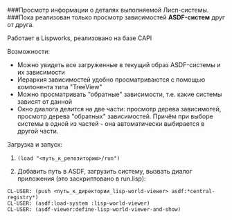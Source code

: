 ###Просмотр информации о деталях выполняемой Лисп-системы.
###Пока реализован только просмотр зависимостей **ASDF-систем** друг от друга.

Работает в Lispworks, реализовано на базе CAPI

Возможности:

 - Можно увидеть все загруженные в текущий образ ASDF-системы и их зависимости
 - Иерархия зависимостей удобно просматриваются с помощью компонента типа "TreeView"
 - Можно просматривать "обратные" зависимости, т.е. какие системы зависят от данной
 - Окно диалога делится на две части: просмотр дерева зависимотей, просмотр дерева "обратных" зависимостей. Причём при выборе системы в
   одной из частей - она автоматически выбирается в другой части.

Загрузка и запуск:

 1. `(load "<путь_к_репозиторию>/run")`
    
 2. Добавить путь в ASDF, загрузить систему, вызвать диалог
    приложения (это заскриптовано в run.lisp):

```common-lisp
CL-USER: (push <путь_к_директории_lisp-world-viewer> asdf:*central-registry*)
CL-USER: (asdf:load-system :lisp-world-viewer)
CL-USER: (asdf-viewer:define-lisp-world-viewer-and-show)
```